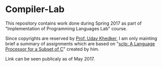 # Compiler-Lab

This repository contains work done during Spring 2017 as part of "Implementation of Programming Languages Lab" course.

Since copyrights are reserved by [Prof. Uday Khedker](https://www.cse.iitb.ac.in/~uday/), I am only mainting brief a summary of assignments which are based on "[sclp: A Language Processor for a Subset of C](https://www.cse.iitb.ac.in/~uday/sclp-web/)" created by him. 

Link can be seen publicaly as of May 2017.
